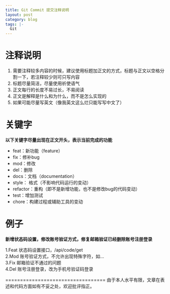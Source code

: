 ```yaml
---
title: Git Commit 提交注释说明
layout: post
category: blog
tags: |-
  Git
---
```


# 注释说明
1. 需要注释较多内容的时候，建议使用标题加正文的方式，标题与正文以空格分割一下，若注释较少则可只写内容
2. 标题尽量简洁，尽量使用祈使语气
3. 正文每行的长度不易过长，不易阅读
4. 正文是解释是什么和为什么，而不是怎么实现的
5. 如果可能尽量写英文（像我英文这么烂只能写写中文了）

# 关键字
**以下关键字尽量出现在正文开头，表示当前完成的功能**
- feat：新功能（feature）
- fix：修补bug
- mod：修改
- del：删除
- docs：文档（documentation）
- style： 格式（不影响代码运行的变动）
- refactor：重构（即不是新增功能，也不是修改bug的代码变动）
- test：增加测试
- chore：构建过程或辅助工具的变动

# 例子
**新增状态码设置，修改账号验证方式，修复邮箱验证已经删除账号注册登录**

1.Feat 状态码设置接口，/api/code/get  
2.Mod 账号验证方式，不允许出现特殊字符，如...  
3.Fix 邮箱验证不通过的问题  
4.Del 账号注册登录，改为手机号验证码登录  


==================================
由于本人水平有限，文章在表述和代码方面如有不妥之处，欢迎批评指正。
  